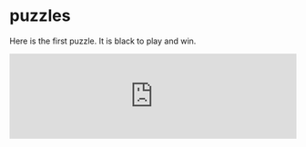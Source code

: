 # puzzles

Here is the first puzzle. It is black to play and win.

<iframe id="13723094" allowtransparency="true" frameborder="0" style="width:100%;border:none;" src="https://www.chess.com/emboard?id=13723094"></iframe><script nonce="chesscom-diagram">window.addEventListener("message",e=>{e['data']&&"13723094"===e['data']['id']&&document.getElementById(`${e['data']['id']}`)&&(document.getElementById(`${e['data']['id']}`).style.height=`${e['data']['frameHeight']+37}px`)});</script>
